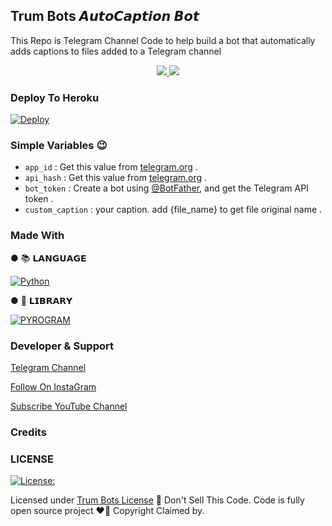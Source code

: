 
## <b>Trum Bots 𝘼𝙪𝙩𝙤𝘾𝙖𝙥𝙩𝙞𝙤𝙣 𝘽𝙤𝙩</b>

This Repo is Telegram Channel Code to help build a bot that automatically adds captions to files added to a Telegram channel


  </a>
</p>
<p align="center">
  <a href="https://github.com/MAJORTG2/Auto-Caption-Bot-/stargazers">
    <img src="https://img.shields.io/github/stars/MAJORTG2/Auto-Captiin-Bot-?style=social">

  </a>
  
  <a href="https://github.com/MAJORTG2/TRUmBOTS-V1/fork">
    <img src="https://img.shields.io/github/forks/MAJORTG2/TRUmBOTS-V1?label=Fork&style=social">

  </a>  
</p>


### Deploy To Heroku
[![Deploy](https://www.herokucdn.com/deploy/button.svg)](https://heroku.com/deploy?template=https://github.com/MAJORTG2/Auto-Caption-Bot-)                     

### Simple Variables 😉

* `app_id` : Get this value from [telegram.org](https://my.telegram.org/apps) .
* `api_hash` : Get this value from [telegram.org](https://my.telegram.org/apps) .
* `bot_token` : Create a bot using [@BotFather](https://telegram.dog/BotFather), and get the Telegram API token .
* `custom_caption` : your caption. add {file_name} to get file original name . 

### Made With 

● 📚 𝗟𝗔𝗡𝗚𝗨𝗔𝗚𝗘

[![Python](https://img.shields.io/badge/python-3670A0?style=for-the-badge&logo=python&logoColor=ffdd54)](https://www.python.org)

● 🧮 𝗟𝗜𝗕𝗥𝗔𝗥𝗬

[![PYROGRAM](https://img.shields.io/badge/%F0%9F%94%A5-PYROGRAM%20-orange)](https://docs.pyrogram.org)


### Developer & Support

[Telegram Channel](https://t.me/movie_time_botonly)

[Follow On InstaGram](https://www.instagram.com)

[Subscribe YouTube Channel](https://youtube.com)

### Credits


### LICENSE

[![License: ](https://img.shields.io/badge/License-MIT-yellow.svg)](https://github.com/MAJORTG2/Auto-Caption-Bot-/blob/main/LICENSE)

Licensed under [Trum Bots License](https://github.com/MAJORTG2/Auto-Captiin-Bot-/blob/main/LICENSE)
🚫 Don't Sell This Code. Code is fully open source project ❤️‍🔥
Copyright Claimed by.









